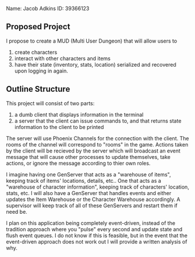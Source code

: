 Name: Jacob Adkins           ID:   39366123

## Proposed Project

I propose to create a MUD (Multi User Dungeon) that will allow users to
1. create characters
2. interact with other characters and items
3. have their state (inventory, stats, location) serialized and recovered
  upon logging in again.

## Outline Structure

This project will consist of two parts:
1. a dumb client that displays information in the terminal
2. a server that the client can issue commands to, and that returns
  state information to the client to be printed


The server will use Phoenix Channels for the connection with the client.
The rooms of the channel will correspond to "rooms" in the game. Actions
taken by the client will be recieved by the server which will broadcast
an event message that will cause other processes to update themselves,
take actions, or ignore the message according to thier own roles.


I imagine having one GenServer that acts as a "warehouse of items",
keeping track of items' locations, details, etc.. One that acts as a
"warehouse of character information", keeping track of characters'
location, stats, etc. I will also have a GenServer that handles events
and either updates the Item Warehouse or the Character Warehouse
accordingly. A supervisor will keep track of all of these GenServers
and restart them if need be.


I plan on this application being completely event-driven, instead of
the tradition approach where you "pulse" every second and update state
and flush event queues. I do not know if this is feasible, but in the
event that the event-driven approach does not work out I will provide
a written analysis of why.

